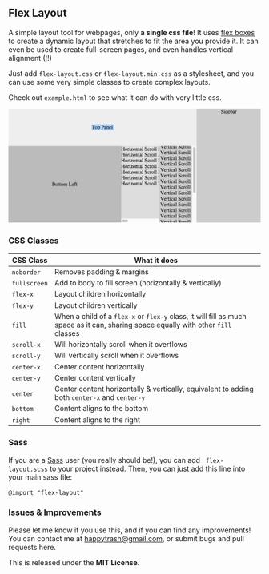 ## Flex Layout
A simple layout tool for webpages, only **a single css file**! It uses [flex boxes](https://developer.mozilla.org/en-US/docs/Web/CSS/CSS_Flexible_Box_Layout/Using_CSS_flexible_boxes) to create a dynamic layout that stretches to fit the area you provide it. It can even be used to create full-screen pages, and even handles vertical alignment (!!)

Just add `flex-layout.css` or `flex-layout.min.css` as a stylesheet, and you can use some very simple classes to create complex layouts.

Check out `example.html` to see what it can do with very little css.

![Flex Layout Example](example.png)

### CSS Classes

CSS Class | What it does
--------- | ------------
`noborder` | Removes padding & margins
`fullscreen` | Add to body to fill screen (horizontally & vertically)
`flex-x` | Layout children horizontally
`flex-y` | Layout children vertically
`fill` | When a child of a `flex-x` or `flex-y` class, it will fill as much space as it can, sharing space equally with other `fill` classes
`scroll-x` | Will horizontally scroll when it overflows
`scroll-y` | Will vertically scroll when it overflows
`center-x` | Center content horizontally
`center-y` | Center content vertically
`center` | Center content horizontally & vertically, equivalent to adding both `center-x` and `center-y`
`bottom` | Content aligns to the bottom
`right` | Content aligns to the right

### Sass ###

If you are a [Sass](http://sass-lang.com/) user (you really should be!), you can add `_flex-layout.scss` to your project instead. Then, you can just add this line into your main sass file:

    @import "flex-layout"

### Issues & Improvements ###

Please let me know if you use this, and if you can find any improvements! You can contact me at [happytrash@gmail.com](mailto:happytrash@gmail.com), or submit bugs and pull requests here.

This is released under the **MIT License**.
